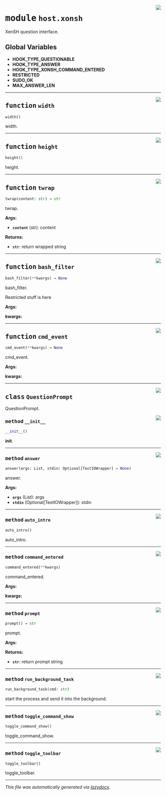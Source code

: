 <!-- markdownlint-disable -->

<a href="../src/pyquanda/host/xonsh.py#L0"><img align="right" style="float:right;" src="https://img.shields.io/badge/-source-cccccc?style=flat-square"></a>

# <kbd>module</kbd> `host.xonsh`
XenSH question interface. 

**Global Variables**
---------------
- **HOOK_TYPE_QUESTIONABLE**
- **HOOK_TYPE_ANSWER**
- **HOOK_TYPE_XONSH_COMMAND_ENTERED**
- **RESTRICTED**
- **SUDO_OK**
- **MAX_ANSWER_LEN**

---

<a href="../src/pyquanda/host/xonsh.py#L37"><img align="right" style="float:right;" src="https://img.shields.io/badge/-source-cccccc?style=flat-square"></a>

## <kbd>function</kbd> `width`

```python
width()
```

width. 


---

<a href="../src/pyquanda/host/xonsh.py#L42"><img align="right" style="float:right;" src="https://img.shields.io/badge/-source-cccccc?style=flat-square"></a>

## <kbd>function</kbd> `height`

```python
height()
```

height. 


---

<a href="../src/pyquanda/host/xonsh.py#L50"><img align="right" style="float:right;" src="https://img.shields.io/badge/-source-cccccc?style=flat-square"></a>

## <kbd>function</kbd> `twrap`

```python
twrap(content: str) → str
```

twrap. 



**Args:**
 
 - <b>`content`</b> (str):  content 



**Returns:**
 
 - <b>`str`</b>:  return wrapped string 


---

<a href="../src/pyquanda/host/xonsh.py#L275"><img align="right" style="float:right;" src="https://img.shields.io/badge/-source-cccccc?style=flat-square"></a>

## <kbd>function</kbd> `bash_filter`

```python
bash_filter(**kwargs) → None
```

bash_filter. 

Restricted stuff is here 



**Args:**
 

**kwargs:**
 


---

<a href="../src/pyquanda/host/xonsh.py#L311"><img align="right" style="float:right;" src="https://img.shields.io/badge/-source-cccccc?style=flat-square"></a>

## <kbd>function</kbd> `cmd_event`

```python
cmd_event(**kwargs) → None
```

cmd_event. 



**Args:**
 

**kwargs:**
 


---

<a href="../src/pyquanda/host/xonsh.py#L74"><img align="right" style="float:right;" src="https://img.shields.io/badge/-source-cccccc?style=flat-square"></a>

## <kbd>class</kbd> `QuestionPrompt`
QuestionPrompt. 

<a href="../src/pyquanda/host/xonsh.py#L77"><img align="right" style="float:right;" src="https://img.shields.io/badge/-source-cccccc?style=flat-square"></a>

### <kbd>method</kbd> `__init__`

```python
__init__()
```

__init__. 




---

<a href="../src/pyquanda/host/xonsh.py#L155"><img align="right" style="float:right;" src="https://img.shields.io/badge/-source-cccccc?style=flat-square"></a>

### <kbd>method</kbd> `answer`

```python
answer(args: List, stdin: Optional[TextIOWrapper] = None)
```

answer. 



**Args:**
 
 - <b>`args`</b> (List):  args 
 - <b>`stdin`</b> (Optional[TextIOWrapper]):  stdin 

---

<a href="../src/pyquanda/host/xonsh.py#L146"><img align="right" style="float:right;" src="https://img.shields.io/badge/-source-cccccc?style=flat-square"></a>

### <kbd>method</kbd> `auto_intro`

```python
auto_intro()
```

auto_intro. 

---

<a href="../src/pyquanda/host/xonsh.py#L176"><img align="right" style="float:right;" src="https://img.shields.io/badge/-source-cccccc?style=flat-square"></a>

### <kbd>method</kbd> `command_entered`

```python
command_entered(**kwargs)
```

command_entered. 



**Args:**
 

**kwargs:**
 

---

<a href="../src/pyquanda/host/xonsh.py#L198"><img align="right" style="float:right;" src="https://img.shields.io/badge/-source-cccccc?style=flat-square"></a>

### <kbd>method</kbd> `prompt`

```python
prompt() → str
```

prompt. 



**Args:**
 



**Returns:**
 
 - <b>`str`</b>:  return prompt string 

---

<a href="../src/pyquanda/host/xonsh.py#L243"><img align="right" style="float:right;" src="https://img.shields.io/badge/-source-cccccc?style=flat-square"></a>

### <kbd>method</kbd> `run_background_task`

```python
run_background_task(cmd: str)
```

start the process and send it into the background. 

---

<a href="../src/pyquanda/host/xonsh.py#L142"><img align="right" style="float:right;" src="https://img.shields.io/badge/-source-cccccc?style=flat-square"></a>

### <kbd>method</kbd> `toggle_command_show`

```python
toggle_command_show()
```

toggle_command_show. 

---

<a href="../src/pyquanda/host/xonsh.py#L138"><img align="right" style="float:right;" src="https://img.shields.io/badge/-source-cccccc?style=flat-square"></a>

### <kbd>method</kbd> `toggle_toolbar`

```python
toggle_toolbar()
```

toggle_toolbar. 




---

_This file was automatically generated via [lazydocs](https://github.com/ml-tooling/lazydocs)._
